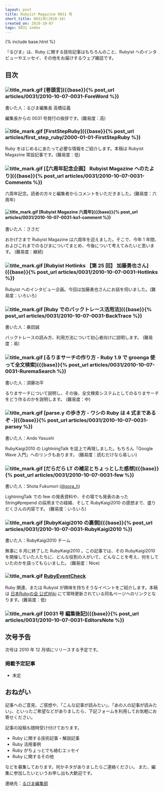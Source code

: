 ```yaml
---
layout: post
title: Rubyist Magazine 0031 号
short_title: 0031号(2010-10)
created_on: 2010-10-07
tags: 0031 index
---
```

{% include base.html %}


『るびま』は、Ruby に関する技術記事はもちろんのこと、Rubyist へのインタビューやエッセイ、その他をお届けするウェブ雑誌です。

## 目次

### ![title_mark.gif]({{base}}{{site.baseurl}}/images/title_mark.gif) [巻頭言]({{base}}{% post_url articles/0031/2010-10-07-0031-ForeWord %})

書いた人：るびま編集長 高橋征義

編集長からの 0031 号発行の挨拶です。(難易度：高)

### ![title_mark.gif]({{base}}{{site.baseurl}}/images/title_mark.gif) [FirstStepRuby]({{base}}{% post_url articles/first_step_ruby/2000-01-01-FirstStepRuby %})

Ruby をはじめるにあたって必要な情報をご紹介します。本稿は Rubyist Magazine 常設記事です。(難易度：低)

### ![title_mark.gif]({{base}}{{site.baseurl}}/images/title_mark.gif) [【六周年記念企画】 Rubyist Magazine へのたより]({{base}}{% post_url articles/0031/2010-10-07-0031-Comments %})

六周年記念。読者の方々と編集者からコメントをいただきました。(難易度：六周年)

#### ![title_mark.gif]({{base}}{{site.baseurl}}/images/title_mark.gif) [Rubyist Magazine 六周年]({{base}}{% post_url articles/0031/2010-10-07-0031-ko1-comment %})

書いた人：ささだ

おかげさまで Rubyist Magazine は六周年を迎えました。そこで、今年 1 年間、およびこれまでのるびまについてまとめ、今後について考えてみたいと思います。 (難易度：継続)

### ![title_mark.gif]({{base}}{{site.baseurl}}/images/title_mark.gif) [Rubyist Hotlinks 【第 25 回】 加藤勇也さん]({{base}}{% post_url articles/0031/2010-10-07-0031-Hotlinks %})

Rubyist へのインタビュー企画。今回は加藤勇也さんにお話を伺いました。(難易度：いろいろ)

### ![title_mark.gif]({{base}}{{site.baseurl}}/images/title_mark.gif) [Ruby でのバックトレース活用法]({{base}}{% post_url articles/0031/2010-10-07-0031-BackTrace %})

書いた人：桑田誠

バックトレースの読み方、利用方法について初心者向けに説明します。 (難易度：易)

### ![title_mark.gif]({{base}}{{site.baseurl}}/images/title_mark.gif) [るりまサーチの作り方 - Ruby 1.9 で groonga 使って全文検索]({{base}}{% post_url articles/0031/2010-10-07-0031-RuremaSearch %})

書いた人：須藤功平

るりまサーチについて説明し、その後、全文検索システムとしてのるりまサーチをどう作るのかを説明します。 (難易度：中)

### ![title_mark.gif]({{base}}{{site.baseurl}}/images/title_mark.gif) [parse.y の歩き方 - ワシの Ruby は 4 式まであるぞ -]({{base}}{% post_url articles/0031/2010-10-07-0031-parsey %})

書いた人：Ando Yasushi

RubyKaigi2010 の LightningTalk を誌上で再現しました。もちろん「Google Wave 入門」へのリンクもあります。 (難易度：読むだけなら易しい)

### ![title_mark.gif]({{base}}{{site.baseurl}}/images/title_mark.gif) [だらだら LT の補足とちょっとした感想]({{base}}{% post_url articles/0031/2010-10-07-0031-few %})

書いた人：Shota Fukumori ([@sora_h](http://twitter.com/sora_h))

LightningTalk での few の発表資料や、その場でも発表のあった String#prepend の採用までの経緯、そして RubyKaigi2010 の感想まで、盛りだくさんの内容です。 (難易度：いろいろ)

### ![title_mark.gif]({{base}}{{site.baseurl}}/images/title_mark.gif) [RubyKaigi2010 の裏側]({{base}}{% post_url articles/0031/2010-10-07-0031-RubyKaigi2010 %})

書いた人：RubyKaigi2010 チーム

無事に 8 月に終了した RubyKaigi2010 。この記事では、その RubyKaigi2010 を開催していた人たちに、どんな役割の人がいて、どんなことを考え、何をしていたのかを語ってもらいました。 (難易度：Nice)

### ![title_mark.gif]({{base}}{{site.baseurl}}/images/title_mark.gif) [RubyEventCheck](http://jp.rubyist.net/?RubyEventCheck)

Ruby 関連、または Rubyist が興味を持ちそうなイベントをご紹介します。本稿は [日本Rubyの会 公式Wiki](http://jp.rubyist.net/) にて常時更新されている同名ページへのリンクとなります。(難易度：低)

### ![title_mark.gif]({{base}}{{site.baseurl}}/images/title_mark.gif) [0031 号 編集後記]({{base}}{% post_url articles/0031/2010-10-07-0031-EditorsNote %})

## 次号予告

次号は 2010 年 12 月頃にリリースする予定です。

### 掲載予定記事

* 未定


## おねがい

記事へのご意見、ご感想や、「こんな記事が読みたい」、「あの人の記事が読みたい」、といったご希望などがありましたら、下記フォームを利用してお気軽にお寄せください。

記事の投稿も随時受け付けております。

* Ruby に関する技術記事・解説記事
* Ruby 活用事例
* Ruby がちょっとでも絡むエッセイ
* Ruby に関するその他


などを募集しております。何かネタがありましたらご連絡ください。
また、編集に参加したいというお申し出も大歓迎です。

連絡先：[るびま編集部](mailto:magazine@ruby-no-kai.org)


